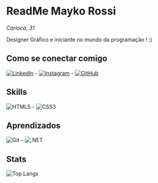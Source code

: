 # ReadMe Mayko Rossi
_Carioca, 31_

Designer Gráfico e iniciante no mundo da programação ! :)


## Como se conectar comigo

[![LinkedIn](https://img.shields.io/badge/LinkedIn-0077B5?style=for-the-badge&logo=linkedin&logoColor=white)](https://www.linkedin.com/in/mayko-rossi-319579260//) - [![Instagram](https://img.shields.io/badge/-Instagram-%23E4405F?style=for-the-badge&logo=instagram&logoColor=white)](https://www.instagram.com/donmayko/) - [![GitHub](https://img.shields.io/badge/GitHub-100000?style=for-the-badge&logo=github&logoColor=white)](https://github.com/MaykoRossi)

## Skills

![HTML5](https://img.shields.io/badge/HTML5-E34F26?style=for-the-badge&logo=html5&logoColor=white) - 
![CSS3](https://img.shields.io/badge/CSS3-1572B6?style=for-the-badge&logo=css3&logoColor=white)


## Aprendizados

![Git](https://img.shields.io/badge/GIT-E44C30?style=for-the-badge&logo=git&logoColor=white) - ![.NET](https://img.shields.io/badge/.NET-5C2D91?style=for-the-badge&logo=.net&logoColor=white)


## Stats

![Top Langs](https://github-readme-stats-git-masterrstaa-rickstaa.vercel.app/api/top-langs/?username=MaykoRossi&layout=compact&bg_color=000&border_color=30A3DC&title_color=E94D5F&text_color=FFF)



